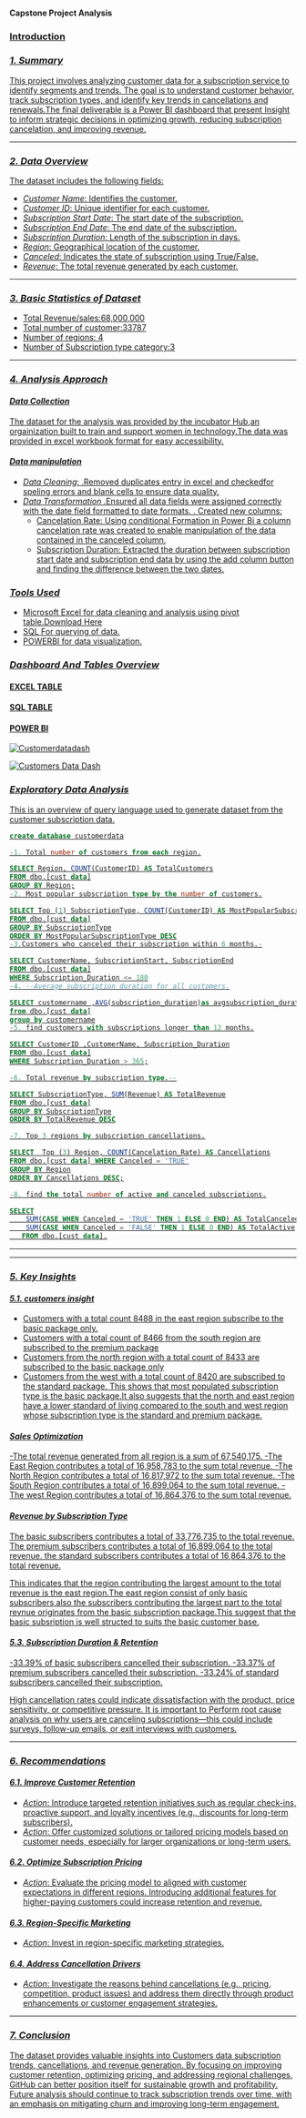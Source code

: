 #### Capstone Project Analysis <u/> 
### Introduction
### *1. Summary*

This project involves analyzing customer data for a subscription service to identify segments and trends. The goal is to understand customer behavior, track subscription types, and identify key trends in cancellations and renewals.The final deliverable is a Power BI dashboard that present Insight to inform strategic decisions in optimizing growth, reducing subscription cancelation, and improving revenue.

---

### *2. Data Overview*

The dataset includes the following fields:
- *Customer Name*: Identifies the customer.
- *Customer ID*: Unique identifier for each customer.
- *Subscription Start Date*: The start date of the subscription.
- *Subscription End Date*: The end date of the subscription.
- *Subscription Duration*: Length of the subscription in days.
- *Region*: Geographical location of the customer.
- *Canceled*: Indicates the state of subscription using True/False.
- *Revenue*: The total revenue generated by each customer.

---
### *3. Basic Statistics of Dataset*

* Total Revenue/sales:68,000,000
* Total number of customer:33787
* Number of regions: 4
* Number of Subscription type category:3

---

### *4. Analysis Approach*

#### *Data Collection*
The dataset for the analysis was provided by the incubator Hub,an orgainization built to train and support women in technology.The data was provided in excel workbook format for easy accessibility.
#### *Data manipulation*
- *Data Cleaning*:
   .Removed duplicates entry in excel and checkedfor speling errors and blank cells to ensure data quality.
- *Data Transformation*
   .Ensured all data fields were assigned correctly with the date field formatted to date formats.
   . Created new columns:
     - Cancelation Rate: Using conditional Formation in Power Bi a column cancelation rate was created to enable manipulation of the data contained in the canceled column.
     - Subscription Duration: Extracted the duration between subscription start date and subscription end data by using the add column button and finding the difference between the two 
       dates.
### *Tools Used*
- Microsoft Excel for data cleaning and analysis using pivot table.[Download Here](https://www.microsoft.com)
- SQL For querying of data.
- POWERBI for data visualization.

### *Dashboard And Tables Overview*
#### EXCEL TABLE

#### SQL TABLE

#### POWER BI

![Customerdatadash](https://github.com/user-attachments/assets/ded95d1b-e494-490e-8d5c-477ada58ba39)

![Customers Data Dash](https://github.com/user-attachments/assets/6377977f-ec9a-4a00-9923-79a63ac3d25c)


### *Exploratory Data Analysis*


This is an overview of query language used to generate dataset from the customer subscription data. 
```SQL
create database customerdata

-1. Total number of customers from each region.

SELECT Region, COUNT(CustomerID) AS TotalCustomers
FROM dbo.[cust data]
GROUP BY Region;
-2. Most popular subscription type by the number of customers.

SELECT Top (1) SubscriptionType, COUNT(CustomerID) AS MostPopularSubscriptionType
FROM dbo.[cust data]
GROUP BY SubscriptionType
ORDER BY MostPopularSubscriptionType DESC
-3.Customers who canceled their subscription within 6 months.-

SELECT CustomerName, SubscriptionStart, SubscriptionEnd
FROM dbo.[cust data]
WHERE Subscription_Duration <= 180
-4. --Average subscription duration for all customers.

SELECT customername ,AVG(subscription_duration)as avgsubscription_duration
from dbo.[cust data]
group by customername
-5. find customers with subscriptions longer than 12 months.

SELECT CustomerID ,CustomerName, Subscription_Duration
FROM dbo.[cust data]
WHERE Subscription_Duration > 365;

-6. Total revenue by subscription type.--

SELECT SubscriptionType, SUM(Revenue) AS TotalRevenue
FROM dbo.[cust data]
GROUP BY SubscriptionType
ORDER BY TotalRevenue DESC

-7. Top 3 regions by subscription cancellations.

SELECT  Top (3) Region, COUNT(Cancelation_Rate) AS Cancellations
FROM dbo.[cust data] WHERE Canceled = 'TRUE'
GROUP BY Region
ORDER BY Cancellations DESC;

-8. find the total number of active and canceled subscriptions.

SELECT
    SUM(CASE WHEN Canceled = 'TRUE' THEN 1 ELSE 0 END) AS TotalCanceled,
    SUM(CASE WHEN Canceled = 'FALSE' THEN 1 ELSE 0 END) AS TotalActive
   FROM dbo.[cust data].
```

---

---

### *5. Key Insights*

#### *5.1. customers insight*
- Customers with a total count 8488 in the east region subscribe to the basic package only.
- Customers with a total count of 8466 from the south region are subscribed to the premium package
- Customers from the north region with a total count of 8433 are subscribed to the basic package only
- Customers from the west with a total count of 8420 are subscribed to the standard package.
This shows that most populated subscription type is the basic package.It also suggests that the north and east region have a lower standard of living compared to the south and west region whose subscription type is the standard and premium package.

#### *Sales Optimization*

-The total revenue generated from all region is a sum of 67,540,175.
-The East Region contributes a total of 16,958,783 to the sum total revenue.
-The North Region contributes a total of 16,817,972 to the sum total revenue.
-The South Region contributes a total of 16,899,064 to the sum total revenue.
-The west Region contributes a total of 16,864,376 to the sum total revenue.

#### *Revenue by Subscription Type*

The basic subscribers contributes a total of 33,776,735 to the total revenue.
The premium subscribers contributes a total of 16,899,064 to the total revenue.
the standard subscribers contributes a total of 16,864,376 to the total revenue.

This indicates that the region contributing the largest amount to the total revenue is the east region.The east region consist of only basic subscribers,also the subscribers contributing the  largest part to the total revnue originates from the basic subscription package.This suggest that the basic subsription is well structed to suits the basic customer base.

#### *5.3. Subscription Duration & Retention*

-33.39% of basic subscribers cancelled their subscription.
-33.37% of premium subscribers cancelled their subscription.
-33.24% of standard subscribers cancelled their subscription.

 High cancellation rates could indicate dissatisfaction with the product, price sensitivity, or competitive pressure. It is important to Perform root cause analysis on why users are canceling subscriptions—this could include surveys, follow-up emails, or exit interviews with customers.

---

### *6. Recommendations*

#### *6.1. Improve Customer Retention*
- *Action*: Introduce targeted retention initiatives such as regular check-ins, proactive support, and loyalty incentives (e.g., discounts for long-term subscribers).
- *Action*: Offer customized solutions or tailored pricing models based on customer needs, especially for larger organizations or long-term users.

#### *6.2. Optimize Subscription Pricing*
- *Action*: Evaluate the pricing model to aligned with customer expectations in different regions. Introducing additional features for higher-paying customers could increase retention and revenue.
  
#### *6.3. Region-Specific Marketing*
- *Action*: Invest in region-specific marketing strategies.

#### *6.4. Address Cancellation Drivers*
- *Action*: Investigate the reasons behind cancellations (e.g., pricing, competition, product issues) and address them directly through product enhancements or customer engagement strategies.
  
---

### *7. Conclusion*

The dataset provides valuable insights into Customers data subscription trends, cancellations, and revenue generation. By focusing on improving customer retention, optimizing pricing, and addressing regional challenges, GitHub can better position itself for sustainable growth and profitability. Future analysis should continue to track subscription trends over time, with an emphasis on mitigating churn and improving long-term engagement.







   


  


